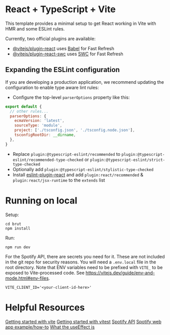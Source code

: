 # React + TypeScript + Vite

This template provides a minimal setup to get React working in Vite with HMR and some ESLint rules.

Currently, two official plugins are available:

- [@vitejs/plugin-react](https://github.com/vitejs/vite-plugin-react/blob/main/packages/plugin-react/README.md) uses [Babel](https://babeljs.io/) for Fast Refresh
- [@vitejs/plugin-react-swc](https://github.com/vitejs/vite-plugin-react-swc) uses [SWC](https://swc.rs/) for Fast Refresh

## Expanding the ESLint configuration

If you are developing a production application, we recommend updating the configuration to enable type aware lint rules:

- Configure the top-level `parserOptions` property like this:

```js
export default {
  // other rules...
  parserOptions: {
    ecmaVersion: 'latest',
    sourceType: 'module',
    project: ['./tsconfig.json', './tsconfig.node.json'],
    tsconfigRootDir: __dirname,
  },
}
```

- Replace `plugin:@typescript-eslint/recommended` to `plugin:@typescript-eslint/recommended-type-checked` or `plugin:@typescript-eslint/strict-type-checked`
- Optionally add `plugin:@typescript-eslint/stylistic-type-checked`
- Install [eslint-plugin-react](https://github.com/jsx-eslint/eslint-plugin-react) and add `plugin:react/recommended` & `plugin:react/jsx-runtime` to the `extends` list

# Running on local

Setup: 
```
cd brut
npm install
```

Run:
```
npm run dev
```

For the Spotify API, there are secrets you need for it. These are not included in the git repo for security reasons.
You will need a `.env.local` file in the root directory. Note that ENV variables need to be prefixed with `VITE_` to be exposed to Vite-processed code. See https://vitejs.dev/guide/env-and-mode.html#env-files. 
```
VITE_CLIENT_ID='<your-client-id-here>'
```

# Helpful Resources
[Getting started with vite](https://vitejs.dev/guide/)
[Getting started with vitest](https://eternaldev.com/blog/testing-a-react-application-with-vitest)
[Spotify API](https://developer.spotify.com/documentation/web-api)
[Spotify web app example/how-to](https://developer.spotify.com/documentation/web-api/howtos/web-app-profile)
[What the useEffect is](https://legacy.reactjs.org/docs/hooks-effect.html)
